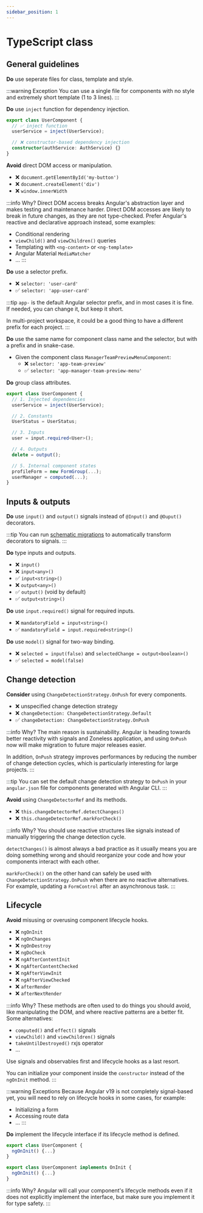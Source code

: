 ```yaml
---
sidebar_position: 1
---
```

# TypeScript class

## General guidelines

**Do** use seperate files for class, template and style.

:::warning Exception
You can use a single file for components with no style and extremely short template (1 to 3 lines).
:::

**Do** use `inject` function for dependency injection.

```ts title="user.component.ts"
export class UserComponent {
  // ✅ inject function
  userService = inject(UserService);

  // ❌ constructor-based dependency injection
  constructor(authService: AuthService) {}
}
```

**Avoid** direct DOM access or manipulation.

- ❌ `document.getElementById('my-button')`
- ❌ `document.createElement('div')`
- ❌ `window.innerWidth`

:::info Why?
Direct DOM access breaks Angular's abstraction layer and makes testing and maintenance harder. Direct DOM accesses are likely to break in future changes, as they are not type-checked. Prefer Angular's reactive and declarative approach instead, some examples:
- Conditional rendering
- `viewChild()` and `viewChildren()` queries
- Templating with `<ng-content>` or `<ng-template>`
- Angular Material `MediaMatcher`
- ...
:::

**Do** use a selector prefix.
- ❌ `selector: 'user-card'`
- ✅ `selector: 'app-user-card'`

:::tip
`app-` is the default Angular selector prefix, and in most cases it is fine. If needed, you can change it, but keep it short.

In multi-project workspace, it could be a good thing to have a different prefix for each project.
:::

**Do** use the same name for component class name and the selector, but with a prefix and in snake-case.
- Given the component class `ManagerTeamPreviewMenuComponent`:
    - ❌ `selector: 'app-team-preview'`
    - ✅ `selector: 'app-manager-team-preview-menu'`

**Do** group class attributes.

```ts title="✅ user.component.ts"
export class UserComponent {
  // 1. Injected dependencies
  userService = inject(UserService);

  // 2. Constants
  UserStatus = UserStatus;

  // 3. Inputs
  user = input.required<User>();

  // 4. Outputs
  delete = output();

  // 5. Internal component states
  profileForm = new FormGroup(...);
  userManager = computed(...);
}
```

## Inputs & outputs

**Do** use `input()` and `output()` signals instead of `@Input()` and `@Ouput()` decorators.

:::tip
You can run [schematic migrations](https://angular.dev/reference/migrations) to automatically transform decorators to signals.
:::

**Do** type inputs and outputs.
- ❌ `input()`
- ❌ `input<any>()`
- ✅ `input<string>()`
- ❌ `output<any>()`
- ✅ `output()` (void by default)
- ✅ `output<string>()`

**Do** use `input.required()` signal for required inputs.
- ❌ `mandatoryField = input<string>()`
- ✅ `mandatoryField = input.required<string>()`

**Do** use `model()` signal for two-way binding.
- ❌ `selected = input(false)` and `selectedChange = output<boolean>()`
- ✅ `selected = model(false)`

## Change detection

**Consider** using `ChangeDetectionStrategy.OnPush` for every components.
- ❌  unspecified change detection strategy 
- ❌ `changeDetection: ChangeDetectionStrategy.Default`
- ✅ `changeDetection: ChangeDetectionStrategy.OnPush`

:::info Why?
The main reason is sustainability. Angular is heading towards better reactivity with signals and Zoneless application, and using `OnPush` now will make migration to future major releases easier.

In addition, `OnPush` strategy improves performances by reducing the number of change detection cycles, which is particularly interesting for large projects.
:::

:::tip
You can set the default change detection strategy to `OnPush` in your `angular.json` file for components generated with Angular CLI.
:::

**Avoid** using `ChangeDetectorRef` and its methods.
- ❌ `this.changeDetectorRef.detectChanges()`
- ❌ `this.changeDetectorRef.markForCheck()`

:::info Why?
You should use reactive structures like signals instead of manually triggering the change detection cycle.

`detectChanges()` is almost always a bad practice as it usually means you are doing something wrong and should reorganize your code and how your components interact with each other.

`markForCheck()` on the other hand can safely be used with `ChangeDetectionStrategy.OnPush` when there are no reactive alternatives. For example, updating a `FormControl` after an asynchronous task.
:::

## Lifecycle 

**Avoid** misusing or overusing component lifecycle hooks.
- ❌ `ngOnInit`
- ❌ `ngOnChanges`
- ❌ `ngOnDestroy`
- ❌ `ngDoCheck`
- ❌ `ngAfterContentInit`
- ❌ `ngAfterContentChecked`
- ❌ `ngAfterViewInit`
- ❌ `ngAfterViewChecked`
- ❌ `afterRender`
- ❌ `afterNextRender`

:::info Why?
These methods are often used to do things you should avoid, like manipulating the DOM, and where reactive patterns are a better fit. Some alternatives:
- `computed()` and `effect()` signals
- `viewChild()` and `viewChildren()` signals
- `takeUntilDestroyed()` rxjs operator
- ...

Use signals and observables first and lifecycle hooks as a last resort.

You can initialize your component inside the `constructor` instead of the `ngOnInit` method.
:::

:::warning Exceptions
Because Angular v19 is not completely signal-based yet, you will need to rely on lifecycle hooks in some cases, for example:
- Initializing a form
- Accessing route data
- ...
:::

**Do** implement the lifecycle interface if its lifecycle method is defined.

```ts title="❌ user.component.ts"
export class UserComponent {
  ngOnInit() {...}
}
```
```ts title="✅ user.component.ts"
export class UserComponent implements OnInit {
  ngOnInit() {...}
}
```

:::info Why?
Angular will call your component's lifecycle methods even if it does not explicitly implement the interface, but make sure you implement it for type safety.
:::